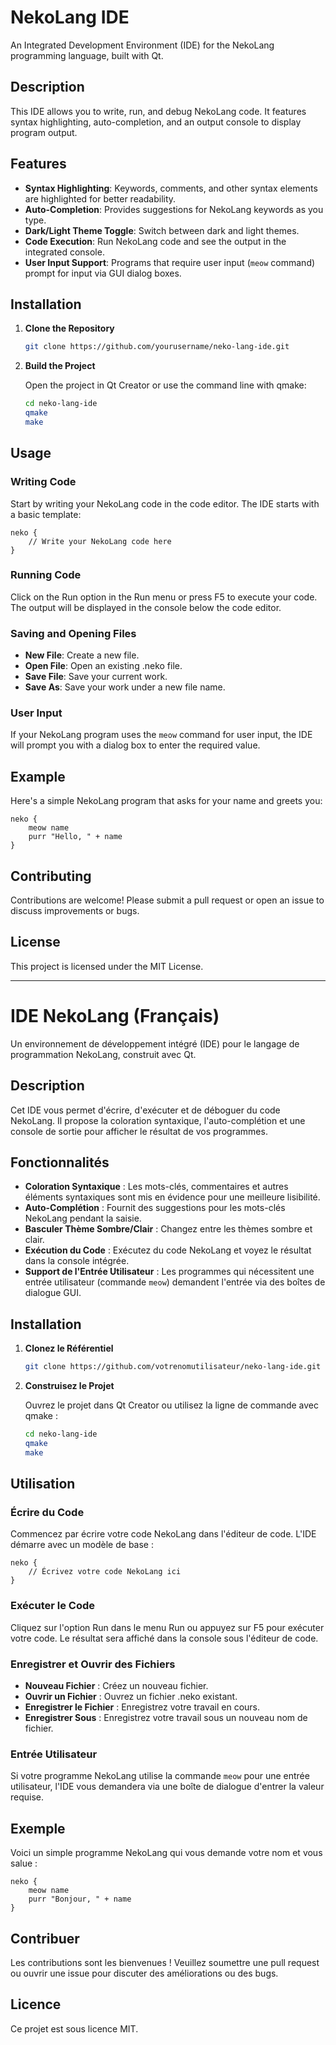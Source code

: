 
# NekoLang IDE

An Integrated Development Environment (IDE) for the NekoLang programming language, built with Qt.

## Description

This IDE allows you to write, run, and debug NekoLang code. It features syntax highlighting, auto-completion, and an output console to display program output.

## Features

- **Syntax Highlighting**: Keywords, comments, and other syntax elements are highlighted for better readability.
- **Auto-Completion**: Provides suggestions for NekoLang keywords as you type.
- **Dark/Light Theme Toggle**: Switch between dark and light themes.
- **Code Execution**: Run NekoLang code and see the output in the integrated console.
- **User Input Support**: Programs that require user input (`meow` command) prompt for input via GUI dialog boxes.

## Installation

1. **Clone the Repository**

   ```bash
   git clone https://github.com/yourusername/neko-lang-ide.git
   ```

2. **Build the Project**

   Open the project in Qt Creator or use the command line with qmake:

   ```bash
   cd neko-lang-ide
   qmake
   make
   ```

## Usage

### Writing Code

Start by writing your NekoLang code in the code editor. The IDE starts with a basic template:

```neko
neko {
    // Write your NekoLang code here
}
```

### Running Code

Click on the Run option in the Run menu or press F5 to execute your code. The output will be displayed in the console below the code editor.

### Saving and Opening Files

- **New File**: Create a new file.
- **Open File**: Open an existing .neko file.
- **Save File**: Save your current work.
- **Save As**: Save your work under a new file name.

### User Input

If your NekoLang program uses the `meow` command for user input, the IDE will prompt you with a dialog box to enter the required value.

## Example

Here's a simple NekoLang program that asks for your name and greets you:

```neko
neko {
    meow name
    purr "Hello, " + name
}
```

## Contributing

Contributions are welcome! Please submit a pull request or open an issue to discuss improvements or bugs.

## License

This project is licensed under the MIT License.

---

# IDE NekoLang (Français)

Un environnement de développement intégré (IDE) pour le langage de programmation NekoLang, construit avec Qt.

## Description

Cet IDE vous permet d'écrire, d'exécuter et de déboguer du code NekoLang. Il propose la coloration syntaxique, l'auto-complétion et une console de sortie pour afficher le résultat de vos programmes.

## Fonctionnalités

- **Coloration Syntaxique** : Les mots-clés, commentaires et autres éléments syntaxiques sont mis en évidence pour une meilleure lisibilité.
- **Auto-Complétion** : Fournit des suggestions pour les mots-clés NekoLang pendant la saisie.
- **Basculer Thème Sombre/Clair** : Changez entre les thèmes sombre et clair.
- **Exécution du Code** : Exécutez du code NekoLang et voyez le résultat dans la console intégrée.
- **Support de l'Entrée Utilisateur** : Les programmes qui nécessitent une entrée utilisateur (commande `meow`) demandent l'entrée via des boîtes de dialogue GUI.

## Installation

1. **Clonez le Référentiel**

   ```bash
   git clone https://github.com/votrenomutilisateur/neko-lang-ide.git
   ```

2. **Construisez le Projet**

   Ouvrez le projet dans Qt Creator ou utilisez la ligne de commande avec qmake :

   ```bash
   cd neko-lang-ide
   qmake
   make
   ```

## Utilisation

### Écrire du Code

Commencez par écrire votre code NekoLang dans l'éditeur de code. L'IDE démarre avec un modèle de base :

```neko
neko {
    // Écrivez votre code NekoLang ici
}
```

### Exécuter le Code

Cliquez sur l'option Run dans le menu Run ou appuyez sur F5 pour exécuter votre code. Le résultat sera affiché dans la console sous l'éditeur de code.

### Enregistrer et Ouvrir des Fichiers

- **Nouveau Fichier** : Créez un nouveau fichier.
- **Ouvrir un Fichier** : Ouvrez un fichier .neko existant.
- **Enregistrer le Fichier** : Enregistrez votre travail en cours.
- **Enregistrer Sous** : Enregistrez votre travail sous un nouveau nom de fichier.

### Entrée Utilisateur

Si votre programme NekoLang utilise la commande `meow` pour une entrée utilisateur, l'IDE vous demandera via une boîte de dialogue d'entrer la valeur requise.

## Exemple

Voici un simple programme NekoLang qui vous demande votre nom et vous salue :

```neko
neko {
    meow name
    purr "Bonjour, " + name
}
```

## Contribuer

Les contributions sont les bienvenues ! Veuillez soumettre une pull request ou ouvrir une issue pour discuter des améliorations ou des bugs.

## Licence

Ce projet est sous licence MIT.
